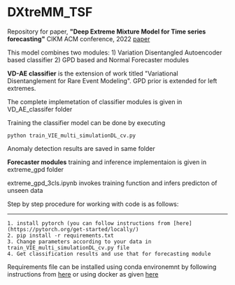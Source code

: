 # DXtreMM_TSF

Repository for paper, **"Deep Extreme Mixture Model for Time series forecasting"** CIKM ACM conference, 2022 [paper](https://dl.acm.org/doi/10.1145/3511808.3557282)

This model combines two modules:
    1) Variation Disentangled Autoencoder based classifier
    2) GPD based and Normal Forecaster modules

**VD-AE classifier** is the extension of work titled "Variational Disentanglement for Rare Event Modeling". GPD prior is extended for left extremes. 

The complete implemetation of classifier modules is given in VD_AE_classifer folder

Training the classifier model can be done by executing

```
python train_VIE_multi_simulationDL_cv.py
```

Anomaly detection results are saved in same folder

**Forecaster modules** training and inference implementaion is given in extreme_gpd folder

extreme_gpd_3cls.ipynb invokes training function and infers predicton of unseen data

Step by step procedure for working with code is as follows:

-----------------------
```
1. install pytorch (you can follow instructions from [here](https://pytorch.org/get-started/locally/)
2. pip install -r requirements.txt
3. Change parameters according to your data in train_VIE_multi_simulationDL_cv.py file
4. Get classification results and use that for forecasting module
```

Requirements file can be installed using conda environemnt by following instructions from [here](https://conda.io/projects/conda/en/latest/user-guide/tasks/manage-environments.html) or using docker as given [here](https://docs.nvidia.com/datacenter/cloud-native/container-toolkit/install-guide.html)
 

